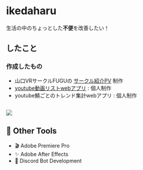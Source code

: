 # ikedaharu


生活の中のちょっとした**不便**を改善したい！

## したこと
### 作成したもの
- 山口VRサークルFUGUの [サークル紹介PV](https://www.youtube.com/watch?v=aIyh6qhdbw8) 制作   
- [youtube動画リストwebアプリ](https://github.com/ikedaharu/youtube-video-manager) : 個人制作
- youtube鯖ごとのトレンド集計webアプリ : 個人制作

## 
<p align="left">
  <img src="https://skillicons.dev/icons?i=python,js,html,css,linux,vscode,unity,premier pro" />
</p>

## 🎨 Other Tools
- 🎬 Adobe Premiere Pro
- ✨ Adobe After Effects
- 💬 Discord Bot Development
